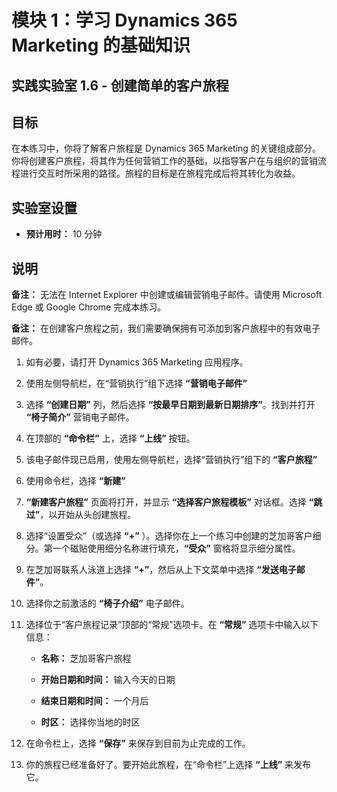 ﻿---
lab:
    title: '实验室 1.6： 创建简单的客户旅程'
    module: '模块 1： 学习 Dynamics 365 Marketing 的基础知识'
---

模块 1：学习 Dynamics 365 Marketing 的基础知识
========================

## 实践实验室 1.6 - 创建简单的客户旅程

## 目标

在本练习中，你将了解客户旅程是 Dynamics 365 Marketing 的关键组成部分。你将创建客户旅程，将其作为任何营销工作的基础，以指导客户在与组织的营销流程进行交互时所采用的路径。旅程的目标是在旅程完成后将其转化为收益。

## 实验室设置

  - **预计用时：** 10 分钟

## 说明

**备注：** 无法在 Internet Explorer 中创建或编辑营销电子邮件。请使用 Microsoft Edge 或 Google Chrome 完成本练习。

**备注：** 在创建客户旅程之前，我们需要确保拥有可添加到客户旅程中的有效电子邮件。 

1. 如有必要，请打开 Dynamics 365 Marketing 应用程序。 

2. 使用左侧导航栏，在“营销执行”组下选择 **“营销电子邮件”**

3. 选择 **“创建日期”** 列，然后选择 **“按最早日期到最新日期排序”**。找到并打开 **“椅子简介”** 营销电子邮件。 

4. 在顶部的 **“命令栏”** 上，选择 **“上线”** 按钮。 

5. 该电子邮件现已启用，使用左侧导航栏，选择“营销执行”组下的 **“客户旅程”**

6. 使用命令栏，选择 **“新建”** 

7. **“新建客户旅程”** 页面将打开，并显示 **“选择客户旅程模板”** 对话框。选择 **“跳过”**，以开始从头创建旅程。

8. 选择“设置受众”（或选择 **“+”** ）。选择你在上一个练习中创建的芝加哥客户细分。第一个磁贴使用细分名称进行填充，**“受众”** 窗格将显示细分属性。

9. 在芝加哥联系人泳道上选择 **“+”**，然后从上下文菜单中选择 **“发送电子邮件”**。

10. 选择你之前激活的 **“椅子介绍”** 电子邮件。 

11. 选择位于“客户旅程记录”顶部的“常规”选项卡。在 **“常规”** 选项卡中输入以下信息：

	- **名称：** 芝加哥客户旅程

	- **开始日期和时间：** 输入今天的日期

	- **结束日期和时间：** 一个月后

	- **时区：** 选择你当地的时区 

12. 在命令栏上，选择 **“保存”** 来保存到目前为止完成的工作。

13. 你的旅程已经准备好了。要开始此旅程，在“命令栏”上选择 **“上线”** 来发布它。

